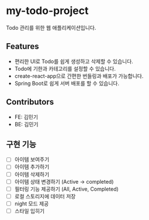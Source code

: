 # my-todo-project

Todo 관리를 위한 웹 애플리케이션입니다.

## Features

- 편리한 UI로 Todo를 쉽게 생성하고 삭제할 수 있습니다.
- Todo에 기한과 카테고리를 설정할 수 있습니다.
- create-react-app으로 간편한 번들링과 배포가 가능합니다.
- Spring Boot로 쉽게 서버 배포를 할 수 있습니다.

## Contributors

- FE: 김민기
- BE: 김민기

## 구현 기능

- [ ] 아이템 보여주기
- [ ] 아이템 추가하기
- [ ] 아이템 삭제하기
- [ ] 아이템 상태 변경하기 (Active -> completed)
- [ ] 필터링 기능 제공하기 (All, Active, Completed)
- [ ] 로컬 스토리지에 데이터 저장
- [ ] night 모드 제공
- [ ] 스타일 입히기

